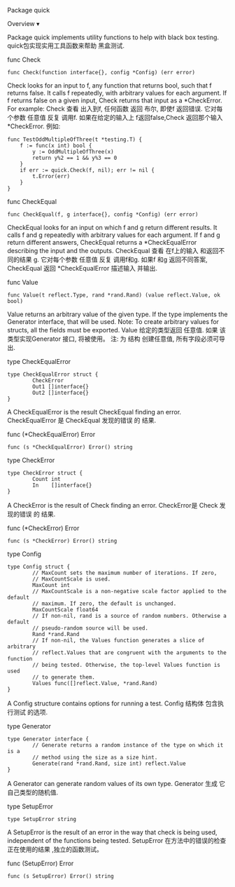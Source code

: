 Package quick

Overview ▾

Package quick implements utility functions to help with black box testing.
quick包实现实用工具函数来帮助 黑盒测试.


func Check
```golang
func Check(function interface{}, config *Config) (err error)
```
Check looks for an input to f, any function that returns bool, such that f returns false. It calls f repeatedly, with arbitrary values for each argument. 
If f returns false on a given input, Check returns that input as a *CheckError. For example:
Check 查看 出入到f, 任何函数 返回 布尔, 即使f 返回错误. 它对每个参数 任意值 反复 调用f. 如果在给定的输入上 f返回false,Check 返回那个输入 *CheckError. 例如:

```golang
func TestOddMultipleOfThree(t *testing.T) {
	f := func(x int) bool {
		y := OddMultipleOfThree(x)
		return y%2 == 1 && y%3 == 0
	}
	if err := quick.Check(f, nil); err != nil {
		t.Error(err)
	}
}
```


func CheckEqual
```golang
func CheckEqual(f, g interface{}, config *Config) (err error)
```
CheckEqual looks for an input on which f and g return different results. It calls f and g repeatedly with arbitrary values for each argument. 
If f and g return different answers, CheckEqual returns a *CheckEqualError describing the input and the outputs.
CheckEqual 查看  在f上的输入 和返回不同的结果 g. 它对每个参数 任意值 反复 调用f和g.
如果f 和g 返回不同答案, CheckEqual 返回 *CheckEqualError 描述输入 并输出.



func Value
```golang
func Value(t reflect.Type, rand *rand.Rand) (value reflect.Value, ok bool)
```
Value returns an arbitrary value of the given type. If the type implements the Generator interface, that will be used. 
Note: To create arbitrary values for structs, all the fields must be exported.
Value 给定的类型返回 任意值. 如果 该类型实现Generator 接口, 将被使用。
注: 为 结构 创建任意值, 所有字段必须可导出.


type CheckEqualError
```golang
type CheckEqualError struct {
        CheckError
        Out1 []interface{}
        Out2 []interface{}
}
```
A CheckEqualError is the result CheckEqual finding an error.
CheckEqualError 是 CheckEqual 发现的错误 的 结果.



func (*CheckEqualError) Error
```golang
func (s *CheckEqualError) Error() string
```


type CheckError
```golang
type CheckError struct {
        Count int
        In    []interface{}
}
```
A CheckError is the result of Check finding an error.
CheckError是 Check 发现的错误 的 结果.


func (*CheckError) Error
```golang
func (s *CheckError) Error() string
```


type Config
```golang
type Config struct {
        // MaxCount sets the maximum number of iterations. If zero,
        // MaxCountScale is used.
        MaxCount int
        // MaxCountScale is a non-negative scale factor applied to the default
        // maximum. If zero, the default is unchanged.
        MaxCountScale float64
        // If non-nil, rand is a source of random numbers. Otherwise a default
        // pseudo-random source will be used.
        Rand *rand.Rand
        // If non-nil, the Values function generates a slice of arbitrary
        // reflect.Values that are congruent with the arguments to the function
        // being tested. Otherwise, the top-level Values function is used
        // to generate them.
        Values func([]reflect.Value, *rand.Rand)
}
```
A Config structure contains options for running a test.
Config 结构体 包含执行测试 的选项.


type Generator
```golang
type Generator interface {
        // Generate returns a random instance of the type on which it is a
        // method using the size as a size hint.
        Generate(rand *rand.Rand, size int) reflect.Value
}
```
A Generator can generate random values of its own type.
Generator 生成 它自己类型的随机值.


type SetupError
```golang
type SetupError string
```
A SetupError is the result of an error in the way that check is being used, independent of the functions being tested.
SetupError 在方法中的错误的检查正在使用的结果 ,独立的函数测试。


func (SetupError) Error
```golang
func (s SetupError) Error() string
```











